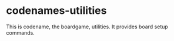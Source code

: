 # codenames-utilities
This is codename, the boardgame, utilities. It provides board setup commands.
